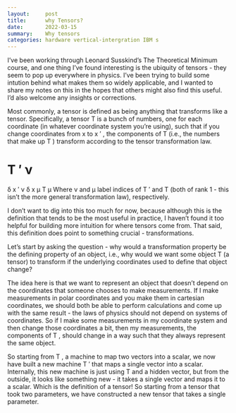 ```yaml
---
layout:     post
title:      why Tensors?
date:       2022-03-15
summary:    Why tensors
categories: hardware vertical-intergration IBM s
---
```


I’ve been working through Leonard Susskind’s The Theoretical Minimum course, and one thing I’ve found interesting is the ubiquity of tensors - they seem to pop up everywhere in physics. I’ve been trying to build some intution behind what makes them so widely applicable, and I wanted to share my notes on this in the hopes that others might also find this useful. I’d also welcome any insights or corrections.

Most commonly, a tensor is defined as being anything that transforms like a tensor. Specifically, a tensor 
T
 is a bunch of numbers, one for each coordinate (in whatever coordinate system you’re using), such that if you change coordinates from 
x
 to 
x
′
, the components of 
T
 (i.e., the numbers that make up 
T
) transform according to the tensor transformation law.

T
′
ν
=
δ
x
′
ν
δ
x
μ
T
μ
Where 
ν
 and 
μ
 label indices of 
T
′
 and 
T
 (both of rank 1 - this isn’t the more general transformation law), respectively.

I don’t want to dig into this too much for now, because although this is the definition that tends to be the most useful in practice, I haven’t found it too helpful for building more intuition for where tensors come from. That said, this definition does point to something crucial - transformations.

Let’s start by asking the question - why would a transformation property be the defining property of an object, i.e., why would we want some object 
T
 (a tensor) to transform if the underlying coordinates used to define that object change?

The idea here is that we want to represent an object that doesn’t depend on the coordinates that someone chooses to make measurements. If I make measurements in polar coordinates and you make them in cartesian coordinates, we should both be able to perform calculations and come up with the same result - the laws of physics should not depend on systems of coordinates. So if I make some measurements in my coordinate system and then change those coordinates a bit, then my measurements, the components of 
T
, should change in a way such that they always represent the same object.

So starting from 
T
, a machine to map two vectors into a scalar, we now have built a new machine 
T
′
 that maps a single vector into a scalar. Internally, this new machine is just using 
T
 and a hidden vector, but from the outside, it looks like something new - it takes a single vector and maps it to a scalar. Which is the definition of a tensor! So starting from a tensor that took two parameters, we have constructed a new tensor that takes a single parameter.
